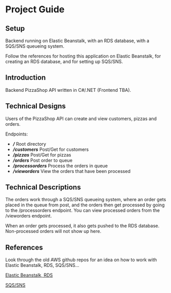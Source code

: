# Project Guide

## Setup
Backend running on Elastic Beanstalk, with an RDS database, with a SQS/SNS queueing system.

Follow the references for hosting this application on Elastic Beanstalk, for creating an RDS database,
and for setting up SQS/SNS.

## Introduction
Backend PizzaShop API written in C#/.NET (Frontend TBA).

## Technical Designs
Users of the PizzaShop API can create and view customers, pizzas and orders.

Endpoints:

+ ***/*** Root directory
+ ***/customers*** Post/Get for customers
+ ***/pizzas*** Post/Get for pizzas
+ ***/orders*** Post order to queue
+ ***/processorders*** Process the orders in queue
+ ***/vieworders*** View the orders that have been processed

## Technical Descriptions
The orders work through a SQS/SNS queueing system, where an order gets placed in the queue from post, and the orders
then get processed by going to the /processorders endpoint. You can view processed orders from the /vieworders endpoint.

When an order gets processed, it also gets pushed to the RDS database. Non-processed orders will not show up here.

## References
Look through the old AWS github repos for an idea on how to work with Elastic Beanstalk, RDS, SQS/SNS...

[Elastic Beanstalk, RDS](https://github.com/boolean-uk/csharp-cloud-aws-day-1)

[SQS/SNS](https://github.com/boolean-uk/csharp-cloud-aws-day-4)
